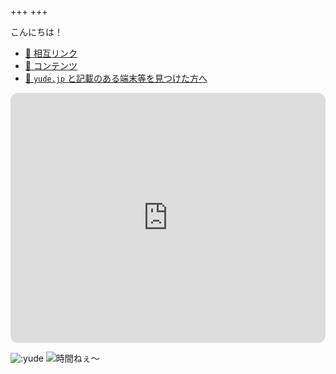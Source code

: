 +++
+++

こんにちは！

- [💓 相互リンク](/mutual-links)
- [📓 コンテンツ](/contents)
- [🔖 `yude.jp` と記載のある端末等を見つけた方へ](/found)

<iframe style="border-radius:12px" src="https://open.spotify.com/embed/playlist/0oNsHVXi4UTVudTtvrCrKm?utm_source=generator" width="100%" height="400" frameBorder="0" allowfullscreen="" allow="autoplay; clipboard-write; encrypted-media; fullscreen; picture-in-picture" loading="lazy"></iframe>

![:yude](https://moe-counter.yude.jp/get/@:yude)
![時間ねぇ〜](/images/busy_banner.png)
